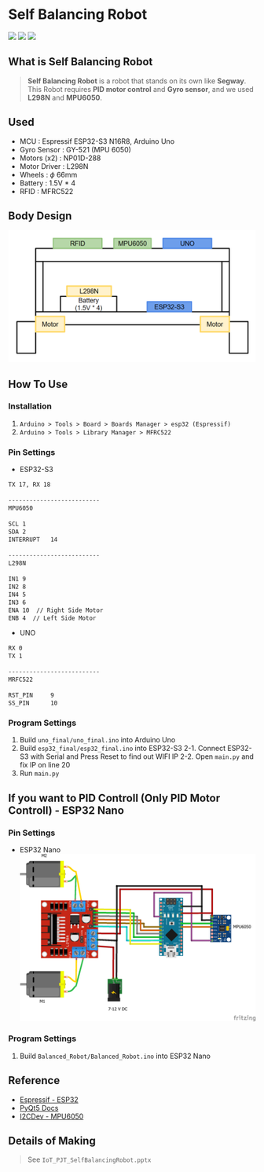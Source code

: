 # Self Balancing Robot

<img src="https://img.shields.io/badge/Python-3776AB?style=for-the-badge&logo=Python&logoColor=white"> <img src="https://img.shields.io/badge/Arduino-00878F?style=for-the-badge&logo=Arduino&logoColor=white"> <img src="https://img.shields.io/badge/qt-41CD52?style=for-the-badge&logo=qt&logoColor=white">

## What is Self Balancing Robot
> __Self Balancing Robot__ is a robot that stands on its own like __Segway__.
This Robot requires __PID motor control__ and __Gyro sensor__, and we used __L298N__ and __MPU6050__.

## Used
- MCU   :   Espressif ESP32-S3 N16R8, Arduino Uno
- Gyro Sensor   :   GY-521 (MPU 6050)
- Motors (x2)   :   NP01D-288
- Motor Driver  :   L298N
- Wheels    :   $\phi$ 66mm
- Battery   :   1.5V * 4
- RFID      :   MFRC522

## Body Design
![Alt text](Body_design.png)

## How To Use
### Installation
1. ```Arduino > Tools > Board > Boards Manager > esp32 (Espressif)```
2. ```Arduino > Tools > Library Manager > MFRC522```

### Pin Settings
- ESP32-S3
```
TX 17, RX 18

--------------------------
MPU6050

SCL 1
SDA 2
INTERRUPT   14

--------------------------
L298N

IN1 9
IN2 8
IN4 5
IN3 6
ENA 10  // Right Side Motor
ENB 4  // Left Side Motor

```
- UNO
```
RX 0
TX 1

--------------------------
MRFC522

RST_PIN     9     
SS_PIN      10
```

### Program Settings
1. Build ```uno_final/uno_final.ino``` into Arduino Uno
2. Build ```esp32_final/esp32_final.ino``` into ESP32-S3
    2-1. Connect ESP32-S3 with Serial and Press Reset to find out WIFI IP
    2-2. Open ```main.py``` and fix IP on line 20
3. Run ```main.py```

## If you want to PID Controll (Only PID Motor Controll) - ESP32 Nano

### Pin Settings
- ESP32 Nano
![](<Balanced Robot.png>)

### Program Settings
1. Build ```Balanced_Robot/Balanced_Robot.ino``` into ESP32 Nano


## Reference
- [Espressif - ESP32](https://github.com/espressif/arduino-esp32)
- [PyQt5 Docs](https://doc.qt.io/qtforpython-5/PySide2/QtWidgets/index.html)
- [I2CDev - MPU6050](https://github.com/jrowberg/i2cdevlib/tree/master/Arduino/MPU6050)


## Details of Making
> See ```IoT_PJT_SelfBalancingRobot.pptx```